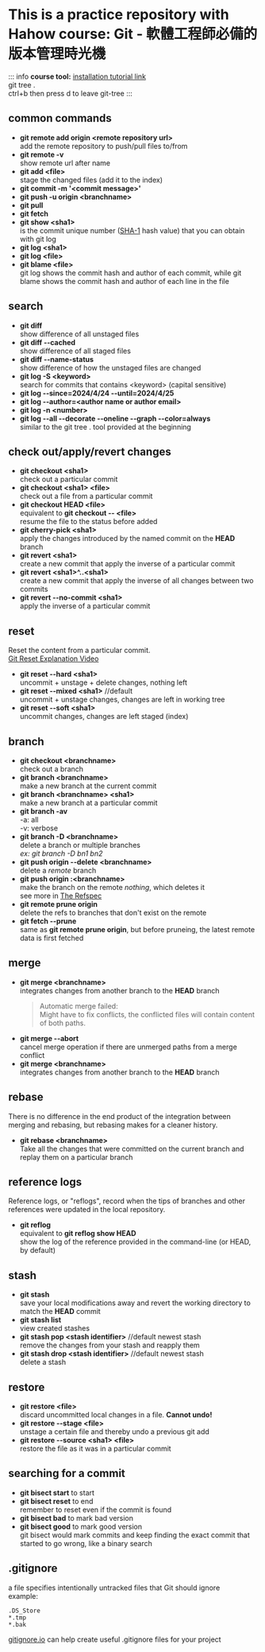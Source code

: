 # This is a practice repository with Hahow course: **Git - 軟體工程師必備的版本管理時光機** 

::: info
**course tool:** [installation tutorial link](https://gist.github.com/kewang/8c478078f2a98f32f5bcbfca1348a8a1#file-readme-md)  
git tree .  
ctrl+b then press d to leave git-tree
:::

## common commands
- **git remote add origin \<remote repository url>**  
    add the remote repository to push/pull files to/from  
- **git remote -v**  
    show remote url after name  
- **git add \<file>**  
    stage the changed files (add it to the index)  
- **git commit -m '\<commit message>'**  
- **git push -u origin \<branchname>**  
- **git pull**  
- **git fetch**  
- **git show \<sha1>**  
    <sha1> is the commit unique number ([SHA-1](https://en.wikipedia.org/wiki/SHA-1) hash value) that you can obtain with git log  
- **git log \<sha1>**  
- **git log \<file>**  
- **git blame \<file>**  
    git log shows the commit hash and author of each commit, while git blame shows the commit hash and author of each line in the file  

## search
- **git diff**  
    show difference of all unstaged files  
- **git diff --cached**  
    show difference of all staged files  
- **git diff --name-status**  
    show difference of how the unstaged files are changed  
- **git log -S \<keyword>**  
    search for commits that contains \<keyword> (capital sensitive)  
- **git log --since=2024/4/24 --until=2024/4/25**  
- **git log --author=\<author name or author email>**  
- **git log -n \<number>**  
- **git log --all --decorate --oneline --graph --color=always**  
    similar to the git tree . tool provided at the beginning  

## check out/apply/revert changes 
- **git checkout \<sha1>**  
    check out a particular commit  
- **git checkout \<sha1> \<file>**  
    check out a file from a particular commit  
- **git checkout HEAD \<file>**  
    equivalent to **git checkout -- \<file>**  
    resume the file to the status before added  
- **git cherry-pick \<sha1>**  
    apply the changes introduced by the named commit on  the **HEAD** branch  
- **git revert \<sha1>**  
    create a new commit that apply the inverse of a particular commit  
- **git revert \<sha1>^..\<sha1>**  
    create a new commit that apply the inverse of all changes between two commits  
- **git revert --no-commit \<sha1>**  
    apply the inverse of a particular commit  

## reset
Reset the content from a particular commit.  
[Git Reset Explanation Video](https://www.youtube.com/watch?v=s1idhUiCk38)  
    
- **git reset --hard \<sha1>**  
    uncommit + unstage + delete changes, nothing left  
- **git reset --mixed \<sha1>** //default  
    uncommit + unstage changes, changes are left in working tree  
- **git reset --soft \<sha1>**  
    uncommit changes, changes are left staged (index)  


## branch
- **git checkout \<branchname>**  
    check out a branch  
- **git branch \<branchname>**  
    make a new branch at the current commit  
- **git branch \<branchname> \<sha1>**  
    make a new branch at a particular commit  
- **git branch -av**  
    -a: all  
    -v: verbose  
- **git branch -D \<branchname>**  
    delete a branch or multiple branches  
    *ex: git branch -D bn1 bn2*  
- **git push origin --delete \<branchname>**  
    delete a *remote* branch  
- **git push origin :\<branchname>**  
    make the branch on the remote *nothing*, which deletes it  
    see more in [The Refspec](https://git-scm.com/book/en/v2/Git-Internals-The-Refspec)  
- **git remote prune origin**  
    delete the refs to branches that don't exist on the remote  
- **git fetch --prune**  
    same as **git remote prune origin**, but before pruneing, the latest remote data is first fetched  

## merge
- **git merge \<branchname>**  
    integrates changes from another branch to the **HEAD** branch  
    > Automatic merge failed:  
    Might have to fix conflicts, the conflicted files will contain content of both paths.  
- **git merge --abort**  
    cancel merge operation if there are unmerged paths from a merge conflict  
- **git merge \<branchname>**  
    integrates changes from another branch to the **HEAD** branch  
    
## rebase
There is no difference in the end product of the integration between merging and rebasing, but rebasing makes for a cleaner history.  
- **git rebase \<branchname>**  
    Take all the changes that were committed on the current branch and replay them on a particular branch  


## reference logs
Reference logs, or "reflogs", record when the tips of branches and other references were updated in the local repository.  
- **git reflog**  
    equivalent to **git reflog show HEAD**  
    show the log of the reference provided in the command-line (or HEAD, by default)  

## stash
- **git stash**  
    save your local modifications away and revert the working directory to match the **HEAD** commit  
- **git stash list**  
    view created stashes  
- **git stash pop \<stash identifier>** //default newest stash  
    remove the changes from your stash and reapply them  
- **git stash drop \<stash identifier>** //default newest stash  
    delete a stash  

## restore
- **git restore \<file>**  
    discard uncommitted local changes in a file. **Cannot undo!**  
- **git restore --stage \<file>**  
    unstage a certain file and thereby undo a previous git add  
- **git restore --source \<sha1> \<file>**  
    restore the file as it was in a particular commit  
    
## searching for a commit
- **git bisect start** to start  
- **git bisect reset** to end  
    remember to reset even if the commit is found  
- **git bisect bad** to mark bad version  
- **git bisect good** to mark good version  
git bisect would mark commits and keep finding the exact commit that started to go wrong, like a binary search  

## .gitignore
a file specifies intentionally untracked files that Git should ignore  
example:
```
.DS_Store
*.tmp
*.bak
```
[gitignore.io](gitignore.io) can help create useful .gitignore files for your project